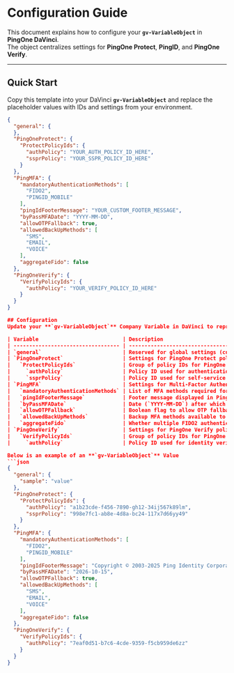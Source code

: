 # Configuration Guide

This document explains how to configure your **`gv-VariableObject`** in **PingOne DaVinci**.  
The object centralizes settings for **PingOne Protect**, **PingID**, and **PingOne Verify**.  

---

## Quick Start

Copy this template into your DaVinci **`gv-VariableObject`** and replace the placeholder values with IDs and settings from your environment.

```json
{
  "general": {
  },
  "PingOneProtect": {
    "ProtectPolicyIds": {
      "authPolicy": "YOUR_AUTH_POLICY_ID_HERE",
      "ssprPolicy": "YOUR_SSPR_POLICY_ID_HERE"
    }
  },
  "PingMFA": {
    "mandatoryAuthenticationMethods": [
      "FIDO2",
      "PINGID_MOBILE"
    ],
    "pingIdFooterMessage": "YOUR_CUSTOM_FOOTER_MESSAGE",
    "byPassMFADate": "YYYY-MM-DD",
    "allowOTPFallback": true,
    "allowedBackUpMethods": [
      "SMS",
      "EMAIL",
      "VOICE"
    ],
    "aggregateFido": false
  },
  "PingOneVerify": {
    "VerifyPolicyIds": {
      "authPolicy": "YOUR_VERIFY_POLICY_ID_HERE"
    }
  }
}

## Configuration 
Update your **`gv-VariableObject`** Company Variable in DaVinci to represent the values from your environment.

| Variable                           | Description                                                                                    | Example Value                                                                                   |
| ---------------------------------- | ---------------------------------------------------------------------------------------------- | ----------------------------------------------------------------------------------------------- |
| `general`                          | Reserved for global settings (currently unused).                                               | `"general": {"sample": "value"}`                                                                |
| `PingOneProtect`                   | Settings for PingOne Protect policies.                                                         | `"PingOneProtect": {}`                                                                          |
|   `ProtectPolicyIds`               | Group of policy IDs for PingOne Protect.                                                       | `"ProtectPolicyIds": {}`                                                                        |
|     `authPolicy`                   | Policy ID used for authentication flows.                                                       | `"authPolicy": "a1b23cde-f456-7890-gh12-34ij567k89lm"`                                          |
|     `ssprPolicy`                   | Policy ID used for self-service password reset (SSPR).                                         | `"ssprPolicy": "998e7fc1-ab8e-4d8a-bc24-117x7d66yy49"`                                          |
| `PingMFA`                          | Settings for Multi-Factor Authentication (MFA).                                                | `"PingMFA": {}`                                                                                 |
|   `mandatoryAuthenticationMethods` | List of MFA methods required for authentication.                                               | `"mandatoryAuthenticationMethods": ["FIDO2", "PINGID_MOBILE"]`                                  |
|   `pingIdFooterMessage`            | Footer message displayed in PingID MFA prompts.                                                | `"pingIdFooterMessage": "Copyright © 2003-2025 Ping Identity Corporation. All rights reserved."` |
|   `byPassMFADate`                  | Date (`YYYY-MM-DD`) after which MFA bypass is no longer allowed.                               | `"byPassMFADate": "2026-10-15"`                                                                 |
|   `allowOTPFallback`               | Boolean flag to allow OTP fallback if primary MFA fails.                                       | `"allowOTPFallback": true`                                                                      |
|   `allowedBackUpMethods`           | Backup MFA methods available to users if primary MFA is unavailable.                           | `"allowedBackUpMethods": ["SMS", "EMAIL", "VOICE"]`                                             |
|   `aggregateFido`                  | Whether multiple FIDO2 authenticators are aggregated (`true`) or treated separately (`false`). | `"aggregateFido": false`                                                                        |
| `PingOneVerify`                    | Settings for PingOne Verify policies.                                                          | `"PingOneVerify": {}`                                                                           |
|   `VerifyPolicyIds`                | Group of policy IDs for PingOne Verify.                                                        | `"VerifyPolicyIds": {}`                                                                         |
|     `authPolicy`                   | Policy ID used for identity verification during authentication.                                | `"authPolicy": "7eaf0d51-b7c6-4cde-9359-f5cb959de6zz"`                                          |

Below is an example of an **`gv-VariableObject`** Value
```json
{
  "general": {
    "sample": "value"
  },
  "PingOneProtect": {
    "ProtectPolicyIds": {
      "authPolicy": "a1b23cde-f456-7890-gh12-34ij567k89lm",
      "ssprPolicy": "998e7fc1-ab8e-4d8a-bc24-117x7d66yy49"
    }
  },
  "PingMFA": {
    "mandatoryAuthenticationMethods": [
      "FIDO2",
      "PINGID_MOBILE"
    ],
    "pingIdFooterMessage": "Copyright © 2003-2025 Ping Identity Corporation. All rights resevrd.",
    "byPassMFADate": "2026-10-15",
    "allowOTPFallback": true,
    "allowedBackUpMethods": [
      "SMS",
      "EMAIL",
      "VOICE"
    ],
    "aggregateFido": false
  },
  "PingOneVerify": {
    "VerifyPolicyIds": {
      "authPolicy": "7eaf0d51-b7c6-4cde-9359-f5cb959de6zz"
    }
  }
}
```
